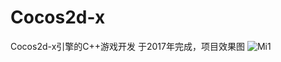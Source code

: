 # Cocos2d-x
Cocos2d-x引擎的C++游戏开发
于2017年完成，项目效果图
![Mi1](https://github.com/IamaC11/Cocos2d-x-C-/show/Screenshot_2017-08-24-00-44-37-419_com.plane.png)
